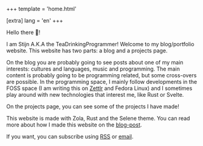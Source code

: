 +++
template = 'home.html'

[extra]
lang = 'en'
+++

Hello there :wave:!

I am Stijn A.K.A the TeaDrinkingProgrammer! Welcome to my blog/portfolio website.
This website has two parts: a blog and a projects page.

On the blog you are probably going to see posts about one of my main interests: cultures and languages, music and programming. The main content is probably going to be programming related, but some cross-overs are possible. In the programming space, I mainly follow developments in the FOSS space (I am writing this on [Zettlr](https://www.zettlr.com/) and Fedora Linux) and I sometimes play around with new technologies that interest me, like Rust or Svelte.

On the projects page, you can see some of the projects I have made!

This website is made with Zola, Rust and the Selene theme. You can read more about how I made this website on the [blog-post](@/blog/how-to-make-your-blog-blazingly-fast.md).

If you want, you can subscribe using [RSS](/blog/atom.xml) or [email](https://buttondown.email/TDP).